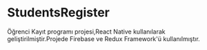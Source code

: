 # StudentsRegister
Öğrenci Kayıt programı projesi,React Native kullanılarak geliştirilmiştir.Projede Firebase ve Redux Framework'ü kullanılmıştır.
